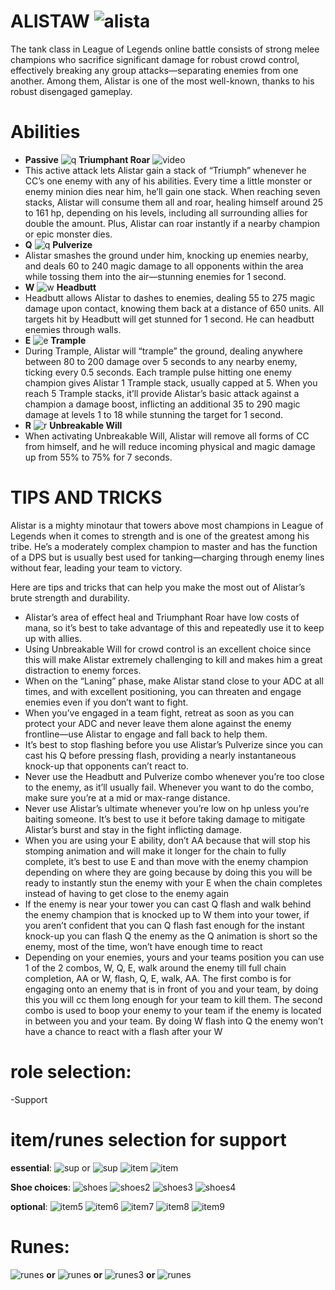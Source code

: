 # ALISTAW ![alista](https://static.wikia.nocookie.net/leagueoflegends/images/e/ee/Alistar_OriginalSquare.png/revision/latest/scale-to-width-down/46?cb=20221122024814)

The tank class in League of Legends online battle consists of strong melee champions who sacrifice significant damage for robust crowd control, effectively breaking any group attacks—separating enemies from one another. Among them, Alistar is one of the most well-known, thanks to his robust disengaged gameplay. 

# Abilities
- **Passive** ![q](https://static.wikia.nocookie.net/leagueoflegends/images/2/2d/Alistar_Triumphant_Roar.png/revision/latest?cb=20240906060904) **Triumphant Roar** ![video](https://static.wikia.nocookie.net/leagueoflegends/images/8/8f/Alistar_Passive_Video.webm/revision/latest?cb=20230903113229)
- This active attack lets Alistar gain a stack of “Triumph” whenever he CC’s one enemy with any of his abilities. Every time a little monster or enemy minion dies near him, he’ll gain one stack. When reaching seven stacks, Alistar will consume them all and roar, healing himself around 25 to 161 hp, depending on his levels, including all surrounding allies for double the amount. Plus, Alistar can roar instantly if a nearby champion or epic monster dies.
- **Q** ![q](https://static.wikia.nocookie.net/leagueoflegends/images/8/8b/Alistar_Pulverize.png/revision/latest?cb=20240906060746) **Pulverize**
- Alistar smashes the ground under him, knocking up enemies nearby, and deals 60 to 240 magic damage to all opponents within the area while tossing them into the air—stunning enemies for 1 second.
- **W** ![w](https://static.wikia.nocookie.net/leagueoflegends/images/f/f6/Alistar_Headbutt.png/revision/latest?cb=20240906060715) **Headbutt**
- Headbutt allows Alistar to dashes to enemies, dealing 55 to 275 magic damage upon contact, knowing them back at a distance of 650 units. All targets hit by Headbutt will get stunned for 1 second. He can headbutt enemies through walls.
- **E** ![e](https://static.wikia.nocookie.net/leagueoflegends/images/1/1c/Alistar_Trample.png/revision/latest?cb=20240906060838) **Trample**
- During Trample, Alistar will “trample” the ground, dealing anywhere between 80 to 200 damage over 5 seconds to any nearby enemy, ticking every 0.5 seconds. Each trample pulse hitting one enemy champion gives Alistar 1 Trample stack, usually capped at 5. When you reach 5 Trample stacks, it’ll provide Alistar’s basic attack against a champion a damage boost, inflicting an additional 35 to 290 magic damage at levels 1 to 18 while stunning the target for 1 second.
- **R** ![r](https://static.wikia.nocookie.net/leagueoflegends/images/6/62/Alistar_Unbreakable_Will.png/revision/latest?cb=20240906061000) **Unbreakable Will**
- When activating Unbreakable Will, Alistar will remove all forms of CC from himself, and he will reduce incoming physical and magic damage up from 55% to 75% for 7 seconds.

# TIPS AND TRICKS

Alistar is a mighty minotaur that towers above most champions in League of Legends when it comes to strength and is one of the greatest among his tribe. He’s a moderately complex champion to master and has the function of a DPS but is usually best used for tanking—charging through enemy lines without fear, leading your team to victory. 

Here are tips and tricks that can help you make the most out of Alistar’s brute strength and durability. 
- Alistar’s area of effect heal and Triumphant Roar have low costs of mana, so it’s best to take advantage of this and repeatedly use it to keep up with allies.
- Using Unbreakable Will for crowd control is an excellent choice since this will make Alistar extremely challenging to kill and makes him a great distraction to enemy forces.
- When on the “Laning” phase, make Alistar stand close to your ADC at all times, and with excellent positioning, you can threaten and engage enemies even if you don’t want to fight.
- When you’ve engaged in a team fight, retreat as soon as you can protect your ADC and never leave them alone against the enemy frontline—use Alistar to engage and fall back to help them.
- It’s best to stop flashing before you use Alistar’s Pulverize since you can cast his Q before pressing flash, providing a nearly instantaneous knock-up that opponents can’t react to.
- Never use the Headbutt and Pulverize combo whenever you’re too close to the enemy, as it’ll usually fail. Whenever you want to do the combo, make sure you’re at a mid or max-range distance.
- Never use Alistar’s ultimate whenever you’re low on hp unless you’re baiting someone. It’s best to use it before taking damage to mitigate Alistar’s burst and stay in the fight inflicting damage.
- When you are using your E ability, don’t AA because that will stop his stomping animation and will make it longer for the chain to fully complete, it’s best to use E and than move with the enemy champion depending on where they are going because by doing this you will be ready to instantly stun the enemy with your E when the chain completes instead of having to get close to the enemy again
- If the enemy is near your tower you can cast Q flash and walk behind the enemy champion that is knocked up to W them into your tower, if you aren’t confident that you can Q flash fast enough for the instant knock-up you can flash Q the enemy as the Q animation is short so the enemy, most of the time, won’t have enough time to react
- Depending on your enemies, yours and your teams position you can use 1 of the 2 combos, W, Q, E, walk around the enemy till full chain completion, AA or W, flash, Q, E, walk, AA. The first combo is for engaging onto an enemy that is in front of you and your team, by doing this you will cc them long enough for your team to kill them. The second combo is used to boop your enemy to your team if the enemy is located in between you and your team. By doing W flash into Q the enemy won’t have a chance to react with a flash after your W

# role selection:
-Support

# item/runes selection for support
**essential**: ![sup](https://static.wikia.nocookie.net/leagueoflegends/images/c/ce/Celestial_Opposition_item.png/revision/latest/scale-to-width-down/40?cb=20231122033459) or ![sup](https://static.wikia.nocookie.net/leagueoflegends/images/a/ad/Solstice_Sleigh_item.png/revision/latest/scale-to-width-down/40?cb=20231122033511)
![item](https://static.wikia.nocookie.net/leagueoflegends/images/9/9f/Warmog%27s_Armor_item.png/revision/latest/scale-to-width-down/40?cb=20210904172723) ![item](https://static.wikia.nocookie.net/leagueoflegends/images/5/56/Locket_of_the_Iron_Solari_item.png/revision/latest/scale-to-width-down/40?cb=20201104203301)

**Shoe choices**:
![shoes](https://static.wikia.nocookie.net/leagueoflegends/images/b/be/Plated_Steelcaps_item.png/revision/latest/scale-to-width-down/40?cb=20201029223540) 
![shoes2](https://static.wikia.nocookie.net/leagueoflegends/images/9/96/Mercury%27s_Treads_item.png/revision/latest/scale-to-width-down/40?cb=20201027211544) 
![shoes3](https://static.wikia.nocookie.net/leagueoflegends/images/6/69/Boots_of_Swiftness_item.png/revision/latest/scale-to-width-down/40?cb=20201027193506)
![shoes4](https://static.wikia.nocookie.net/leagueoflegends/images/2/20/Symbiotic_Soles_item.png/revision/latest/scale-to-width-down/40?cb=20240511183714)

**optional**: 
![item5](https://static.wikia.nocookie.net/leagueoflegends/images/f/fb/Knight%27s_Vow_item.png/revision/latest/scale-to-width-down/40?cb=20201118205132)
![item6](https://static.wikia.nocookie.net/leagueoflegends/images/1/1a/Zeke%27s_Convergence_item.png/revision/latest/scale-to-width-down/40?cb=20201105002016)
![item7](https://static.wikia.nocookie.net/leagueoflegends/images/2/22/Dead_Man%27s_Plate_item.png/revision/latest/scale-to-width-down/40?cb=20201118202946)
![item8](https://static.wikia.nocookie.net/leagueoflegends/images/0/08/Randuin%27s_Omen_item.png/revision/latest/scale-to-width-down/40?cb=20201027213705)
![item9](https://static.wikia.nocookie.net/leagueoflegends/images/3/37/Force_of_Nature_item.png/revision/latest/scale-to-width-down/40?cb=20201118204335)

# Runes:
![runes](https://static.wikia.nocookie.net/leagueoflegends/images/c/ce/Aftershock_rune.png/revision/latest/scale-to-width-down/52?cb=20180319232450) **or**
![runes](https://static.wikia.nocookie.net/leagueoflegends/images/0/03/Glacial_Augment_rune.png/revision/latest/scale-to-width-down/52?cb=20171126181603) **or**
![runes3](https://static.wikia.nocookie.net/leagueoflegends/images/4/4a/Guardian_rune.png/revision/latest/scale-to-width-down/52?cb=20171126182124) **or**
![runes](https://static.wikia.nocookie.net/leagueoflegends/images/7/79/Phase_Rush_rune.png/revision/latest/scale-to-width-down/52?cb=20171126182204)

